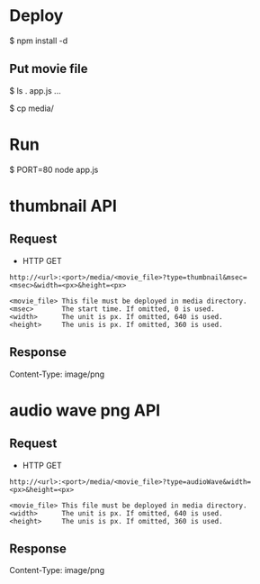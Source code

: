 Deploy
======
$ npm install -d

Put movie file
---------------
$ ls .
app.js
...

$ cp <mp4 file> media/



Run
===
$ PORT=80 node app.js


thumbnail API
==============

Request
--------
* HTTP GET

```
http://<url>:<port>/media/<movie_file>?type=thumbnail&msec=<msec>&width=<px>&height=<px>

<movie_file> This file must be deployed in media directory. 
<msec>       The start time. If omitted, 0 is used.
<width>      The unit is px. If omitted, 640 is used.
<height>     The unis is px. If omitted, 360 is used.

```

Response
--------
Content-Type: image/png

audio wave png API
===================

Request
--------
* HTTP GET

```
http://<url>:<port>/media/<movie_file>?type=audioWave&width=<px>&height=<px>

<movie_file> This file must be deployed in media directory. 
<width>      The unit is px. If omitted, 640 is used.
<height>     The unis is px. If omitted, 360 is used.

```

Response
--------
Content-Type: image/png
